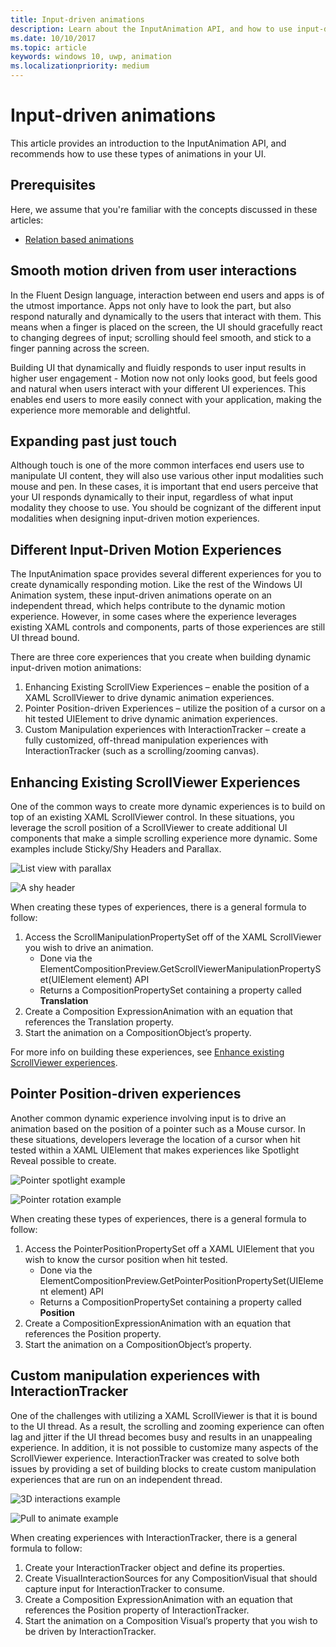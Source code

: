 ```yaml
---
title: Input-driven animations
description: Learn about the InputAnimation API, and how to use input-driven animations to create dynamically responding motion in your app UI.
ms.date: 10/10/2017
ms.topic: article
keywords: windows 10, uwp, animation
ms.localizationpriority: medium
---
```

# Input-driven animations

This article provides an introduction to the InputAnimation API, and recommends how to use these types of animations in your UI.

## Prerequisites

Here, we assume that you're familiar with the concepts discussed in these articles:

- [Relation based animations](relation-animations.md)

## Smooth motion driven from user interactions

In the Fluent Design language, interaction between end users and apps is of the utmost importance. Apps not only have to look the part, but also respond naturally and dynamically to the users that interact with them. This means when a finger is placed on the screen, the UI should gracefully react to changing degrees of input; scrolling should feel smooth, and stick to a finger panning across the screen.

Building UI that dynamically and fluidly responds to user input results in higher user engagement - Motion now not only looks good, but feels good and natural when users interact with your different UI experiences. This enables end users to more easily connect with your application, making the experience more memorable and delightful.

## Expanding past just touch

Although touch is one of the more common interfaces end users use to manipulate UI content, they will also use various other input modalities such mouse and pen. In these cases, it is important that end users perceive that your UI responds dynamically to their input, regardless of what input modality they choose to use. You should be cognizant of the different input modalities when designing input-driven motion experiences.

## Different Input-Driven Motion Experiences

The InputAnimation space provides several different experiences for you to create dynamically responding motion. Like the rest of the Windows UI Animation system, these input-driven animations operate on an independent thread, which helps contribute to the dynamic motion experience. However, in some cases where the experience leverages existing XAML controls and components, parts of those experiences are still UI thread bound.

There are three core experiences that you create when building dynamic input-driven motion animations:

1. Enhancing Existing ScrollView Experiences – enable the position of a XAML ScrollViewer to drive dynamic animation experiences.
1. Pointer Position-driven Experiences – utilize the position of a cursor on a hit tested UIElement to drive dynamic animation experiences.
1. Custom Manipulation experiences with InteractionTracker – create a fully customized, off-thread manipulation experiences with InteractionTracker (such as a scrolling/zooming canvas).

## Enhancing Existing ScrollViewer Experiences

One of the common ways to create more dynamic experiences is to build on top of an existing XAML ScrollViewer control. In these situations, you leverage the scroll position of a ScrollViewer to create additional UI components that make a simple scrolling experience more dynamic. Some examples include Sticky/Shy Headers and Parallax.

![List view with parallax](images/animation/parallax.gif)

![A shy header](images/animation/shy-header.gif)

When creating these types of experiences, there is a general formula to follow:

1. Access the ScrollManipulationPropertySet off of the XAML ScrollViewer you wish to drive an animation.
    - Done via the ElementCompositionPreview.GetScrollViewerManipulationPropertySet(UIElement element) API
    - Returns a CompositionPropertySet containing a property called **Translation**
1. Create a Composition ExpressionAnimation with an equation that references the Translation property.
1. Start the animation on a CompositionObject’s property.

For more info on building these experiences, see [Enhance existing ScrollViewer experiences](scroll-input-animations.md).

## Pointer Position-driven experiences

Another common dynamic experience involving input is to drive an animation based on the position of a pointer such as a Mouse cursor. In these situations, developers leverage the location of a cursor when hit tested within a XAML UIElement that makes experiences like Spotlight Reveal possible to create.

![Pointer spotlight example](images/animation/spotlight-reveal.gif)

![Pointer rotation example](images/animation/pointer-rotate.gif)

When creating these types of experiences, there is a general formula to follow:

1. Access the PointerPositionPropertySet off a XAML UIElement that you wish to know the cursor position when hit tested.
    - Done via the ElementCompositionPreview.GetPointerPositionPropertySet(UIElement element) API
    - Returns a CompositionPropertySet containing a property called **Position**
1. Create a CompositionExpressionAnimation with an equation that references the Position property.
1. Start the animation on a CompositionObject’s property.

## Custom manipulation experiences with InteractionTracker

One of the challenges with utilizing a XAML ScrollViewer is that it is bound to the UI thread. As a result, the scrolling and zooming experience can often lag and jitter if the UI thread becomes busy and results in an unappealing experience. In addition, it is not possible to customize many aspects of the ScrollViewer experience. InteractionTracker was created to solve both issues by providing a set of building blocks to create custom manipulation experiences that are run on an independent thread.

![3D interactions example](images/animation/interactions-3d.gif)

![Pull to animate example](images/animation/pull-to-animate.gif)

When creating experiences with InteractionTracker, there is a general formula to follow:

1. Create your InteractionTracker object and define its properties.
1. Create VisualInteractionSources for any CompositionVisual that should capture input for InteractionTracker to consume.
1. Create a Composition ExpressionAnimation with an equation that references the Position property of InteractionTracker.
1. Start the animation on a Composition Visual’s property that you wish to be driven by InteractionTracker.
